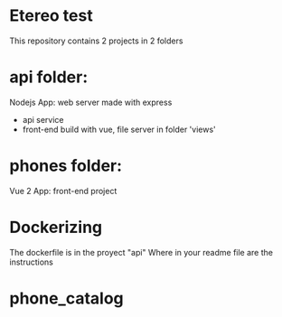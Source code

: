 # Etereo test

This repository contains 2 projects in 2 folders

# api folder:

Nodejs App: web server made with express

- api service
- front-end build with vue, file server in folder 'views'

# phones folder:

Vue 2 App: front-end project

# Dockerizing

The dockerfile is in the proyect "api" Where in your readme file are the
instructions
# phone_catalog
